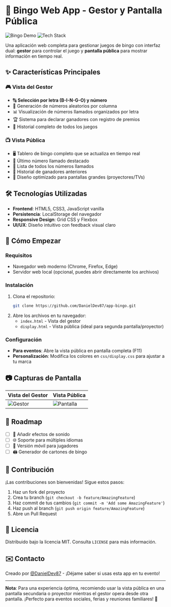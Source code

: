 # 🎰 Bingo Web App - Gestor y Pantalla Pública

![Bingo Demo](https://img.shields.io/badge/Demo-Online-green) 
![Tech Stack](https://img.shields.io/badge/Stack-HTML%2FCSS%2FJS-blue)

Una aplicación web completa para gestionar juegos de bingo con interfaz dual: **gestor** para controlar el juego y **pantalla pública** para mostrar información en tiempo real.

## ✨ Características Principales

### 🎮 Vista del Gestor
- 🔠 **Selección por letra (B-I-N-G-O) y número**
- 🎲 Generación de números aleatorios por columna
- 📊 Visualización de números llamados organizados por letra
- 🏆 Sistema para declarar ganadores con registro de premios
- 📅 Historial completo de todos los juegos

### 📺 Vista Pública
- 🖥️ Tablero de bingo completo que se actualiza en tiempo real
- 🔢 Último número llamado destacado
- 📜 Lista de todos los números llamados
- 🏅 Historial de ganadores anteriores
- 🎨 Diseño optimizado para pantallas grandes (proyectores/TVs)

## 🛠️ Tecnologías Utilizadas

- **Frontend**: HTML5, CSS3, JavaScript vanilla
- **Persistencia**: LocalStorage del navegador
- **Responsive Design**: Grid CSS y Flexbox
- **UI/UX**: Diseño intuitivo con feedback visual claro

## 🚀 Cómo Empezar

### Requisitos
- Navegador web moderno (Chrome, Firefox, Edge)
- Servidor web local (opcional, puedes abrir directamente los archivos)

### Instalación
1. Clona el repositorio:
   ```bash
   git clone https://github.com/DanielDev87/app-bingo.git
   ```
2. Abre los archivos en tu navegador:
   - `index.html` - Vista del gestor
   - `display.html` - Vista pública (ideal para segunda pantalla/proyector)

### Configuración
- **Para eventos**: Abre la vista pública en pantalla completa (F11)
- **Personalización**: Modifica los colores en `css/display.css` para ajustar a tu marca

## 📷 Capturas de Pantalla

| Vista del Gestor | Vista Pública |
|------------------|---------------|
| ![Gestor](https://ejemplo.com/gestor-screenshot.jpg) | ![Pantalla](https://ejemplo.com/pantalla-screenshot.jpg) |

## 🎯 Roadmap

- [ ] 🔔 Añadir efectos de sonido
- [ ] 🌐 Soporte para múltiples idiomas
- [ ] 📱 Versión móvil para jugadores
- [ ] 🖨️ Generador de cartones de bingo

## 🤝 Contribución

¡Las contribuciones son bienvenidas! Sigue estos pasos:

1. Haz un fork del proyecto
2. Crea tu branch (`git checkout -b feature/AmazingFeature`)
3. Haz commit de tus cambios (`git commit -m 'Add some AmazingFeature'`)
4. Haz push al branch (`git push origin feature/AmazingFeature`)
5. Abre un Pull Request

## 📜 Licencia

Distribuido bajo la licencia MIT. Consulta `LICENSE` para más información.

## ✉️ Contacto

Creado por [@DanielDev87](https://github.com/DanielDev87) - ¡Déjame saber si usas esta app en tu evento!

---

**Nota**: Para una experiencia óptima, recomiendo usar la vista pública en una pantalla secundaria o proyector mientras el gestor opera desde otra pantalla. ¡Perfecto para eventos sociales, ferias y reuniones familiares! 🎉